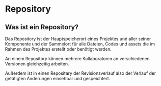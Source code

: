 # Repository #

## Was ist ein Repository? ##

Das Repository ist der Hauptspeicherort eines Projektes und aller seiner Komponente und der Sammelort für alle Dateien, Codes und assets die im Rahmen des Projektes erstellt oder benötigt werden.

An einem Repository können mehrere Kollaboratoren an verschiedenen Versionen gleichzeitig arbeiten.

Außerdem ist in einen Repositary der Revisionsverlauf also der Verlauf der getätigten Änderungen einsehbar und gespeichtert.